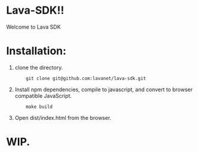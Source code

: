 # Lava-SDK!!
Welcome to Lava SDK 

# Installation: 

1. clone the directory. 
    ```
        git clone git@github.com:lavanet/lava-sdk.git
    ```
2. Install npm dependencies, compile to javascript, and convert to browser compatible JavaScript. 
    ```
        make build
    ```
3. Open dist/index.html from the browser.


# WIP.